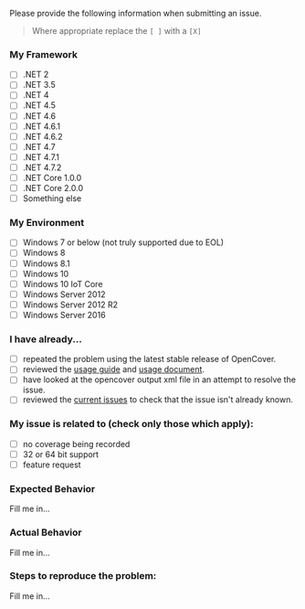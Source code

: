 Please provide the following information when submitting an issue. 

> Where appropriate replace the `[ ]` with a `[X]`

### My Framework

- [ ] .NET 2
- [ ] .NET 3.5
- [ ] .NET 4
- [ ] .NET 4.5
- [ ] .NET 4.6
- [ ] .NET 4.6.1
- [ ] .NET 4.6.2
- [ ] .NET 4.7
- [ ] .NET 4.7.1
- [ ] .NET 4.7.2
- [ ] .NET Core 1.0.0
- [ ] .NET Core 2.0.0
- [ ] Something else

### My Environment

- [ ] Windows 7 or below (not truly supported due to EOL)
- [ ] Windows 8
- [ ] Windows 8.1
- [ ] Windows 10
- [ ] Windows 10 IoT Core
- [ ] Windows Server 2012
- [ ] Windows Server 2012 R2
- [ ] Windows Server 2016

### I have already...

- [ ] repeated the problem using the latest stable release of OpenCover.
- [ ] reviewed the [usage guide](https://github.com/opencover/opencover/wiki/usage) and [usage document](https://github.com/opencover/opencover/blob/master/main/OpenCover.Documentation/Usage.pdf).
- [ ] have looked at the opencover output xml file in an attempt to resolve the issue.
- [ ] reviewed the [current issues](https://github.com/opencover/opencover/issues) to check that the issue isn't already known.

### My issue is related to (check only those which apply):

- [ ] no coverage being recorded
- [ ] 32 or 64 bit support
- [ ] feature request

### Expected Behavior

Fill me in...

### Actual Behavior

Fill me in...

### Steps to reproduce the problem:

Fill me in...

